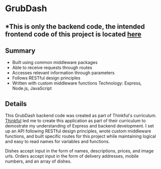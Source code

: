 # GrubDash

## *This is only the backend code, the intended frontend code of this project is located [here](https://github.com/Thinkful-Ed/starter-grub-dash-front-end)

## Summary
* Built using common middleware packages
* Able to receive requests through routes
* Accesses relevant information through parameters
* Follows RESTful design principles
* Written with custom middleware functions
Technology: Express, Node.js, JavaScript

## Details

This GrubDash backend code was created as part of Thinkful's curriculum.
[Thinkful](https://www.thinkful.com/) led me to create this application as part of their curriculum to demostrate my understanding of Express and backend development.
I set up an API following RESTful design principles, wrote custom middleware functions, and built specific routes for this project while maintaining logical and easy to read names for variables and functions.

Dishes accept input in the form of names, descriptions, prices, and image urls.
Orders accept input in the form of delivery addresses, mobile numbers, and an array of dishes.
